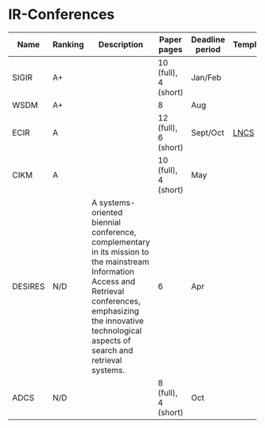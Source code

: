 # IR-Conferences

| Name      | Ranking  | Description | Paper pages    | Deadline period | Template |
| --------- | -------- | ----------- | -------------- | --------------- | -------- |
| SIGIR     | A+       |        | 10 (full), 4 (short)| Jan/Feb         | |
| WSDM      | A+       |        | 8                   | Aug             | |
| ECIR      | A        |        | 12 (full), 6 (short)| Sept/Oct        | [LNCS](https://www.springer.com/gp/computer-science/lncs/conference-proceedings-guidelines) | |
| CIKM      | A        |        | 10 (full), 4 (short)| May             | |
| DESIRES   | N/D      | A systems-oriented biennial conference, complementary in its mission to the mainstream Information Access and Retrieval conferences, emphasizing the innovative technological aspects of search and retrieval systems.| 6 | Apr | |
| ADCS      | N/D      |        | 8 (full), 4 (short) | Oct | |
  
